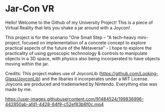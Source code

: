 # Jar-Con VR
Hello! Welcome to the Github of my University Project! This is a piece of Virtual Reality that lets you shake a jar around with a Joycon!

This project is for the scenario "One Small Step – "A tech-heavy mini-project, focused on implementation of a concrete concept to explore practical aspects of the future of the Metaverse" - I hope to explore the practicality of using gyroscopic technnology & controls to manipulate objects in a 3D space, with physics also being incorperated to have objects moving within the jar.

Credits:
This project makes use of JoyconLib (https://github.com/Looking-Glass/JoyconLib) and the libaries it incorperates under a MIT License.
Joycons are produced and trademarked by Nintendo.
Everything else was made by me.

https://user-images.githubusercontent.com/91484524/199836996-442850ab-afd1-4428-84f9-c52ef83b6f0c.mp4
